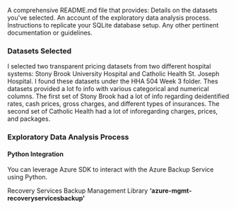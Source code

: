A comprehensive README.md file that provides:
Details on the datasets you've selected.
An account of the exploratory data analysis process.
Instructions to replicate your SQLite database setup.
Any other pertinent documentation or guidelines.

### Datasets Selected

I selected two transparent pricing datasets from two different hospital systems: Stony Brook University Hospital and Catholic Health St. Joseph Hospital. I found these datasets under the HHA 504 Week 3 folder. Thes datasets provided a lot fo info with various categorical and numerical columns. The first set of Stony Brook had a lot of info regarding deidentified rates, cash prices, gross charges, and different types of insurances. The second set of Catholic Health had a lot of inforegarding charges, prices, and packages.



### Exploratory Data Analysis Process


#### Python Integration

You can leverage Azure SDK to interact with the Azure Backup Service using Python.  

Recovery Services Backup Management Library **‘azure-mgmt-recoveryservicesbackup'**  


